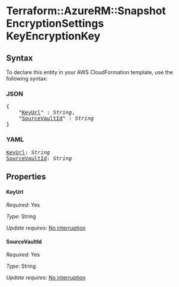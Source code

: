 # Terraform::AzureRM::Snapshot EncryptionSettings KeyEncryptionKey

## Syntax

To declare this entity in your AWS CloudFormation template, use the following syntax:

### JSON

<pre>
{
    "<a href="#keyurl" title="KeyUrl">KeyUrl</a>" : <i>String</i>,
    "<a href="#sourcevaultid" title="SourceVaultId">SourceVaultId</a>" : <i>String</i>
}
</pre>

### YAML

<pre>
<a href="#keyurl" title="KeyUrl">KeyUrl</a>: <i>String</i>
<a href="#sourcevaultid" title="SourceVaultId">SourceVaultId</a>: <i>String</i>
</pre>

## Properties

#### KeyUrl

_Required_: Yes

_Type_: String

_Update requires_: [No interruption](https://docs.aws.amazon.com/AWSCloudFormation/latest/UserGuide/using-cfn-updating-stacks-update-behaviors.html#update-no-interrupt)

#### SourceVaultId

_Required_: Yes

_Type_: String

_Update requires_: [No interruption](https://docs.aws.amazon.com/AWSCloudFormation/latest/UserGuide/using-cfn-updating-stacks-update-behaviors.html#update-no-interrupt)

